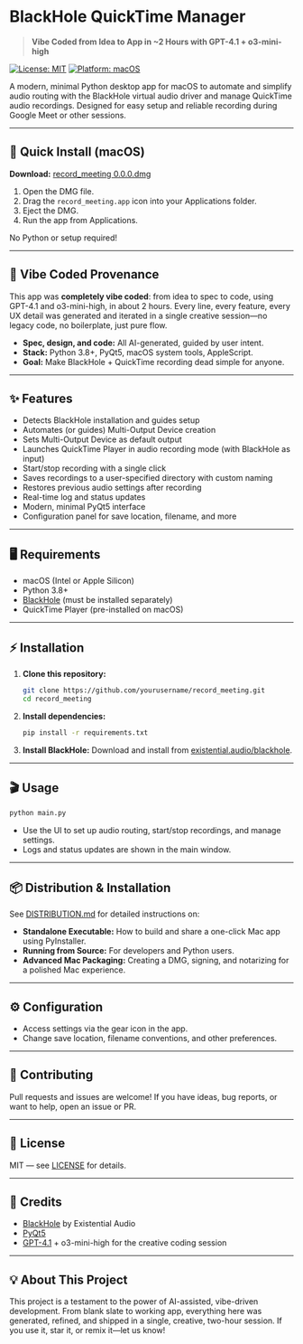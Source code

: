 # BlackHole QuickTime Manager

> **Vibe Coded from Idea to App in ~2 Hours with GPT-4.1 + o3-mini-high**

[![License: MIT](https://img.shields.io/badge/License-MIT-yellow.svg)](LICENSE)
[![Platform: macOS](https://img.shields.io/badge/platform-macOS-blue)](https://existential.audio/blackhole/)

A modern, minimal Python desktop app for macOS to automate and simplify audio routing with the BlackHole virtual audio driver and manage QuickTime audio recordings. Designed for easy setup and reliable recording during Google Meet or other sessions.

---

## 🏁 Quick Install (macOS)

**Download:** [record_meeting 0.0.0.dmg](./record_meeting%200.0.0.dmg)

1. Open the DMG file.
2. Drag the `record_meeting.app` icon into your Applications folder.
3. Eject the DMG.
4. Run the app from Applications.

No Python or setup required!

---

## 🚀 Vibe Coded Provenance
This app was **completely vibe coded**: from idea to spec to code, using GPT-4.1 and o3-mini-high, in about 2 hours. Every line, every feature, every UX detail was generated and iterated in a single creative session—no legacy code, no boilerplate, just pure flow.

- **Spec, design, and code:** All AI-generated, guided by user intent.
- **Stack:** Python 3.8+, PyQt5, macOS system tools, AppleScript.
- **Goal:** Make BlackHole + QuickTime recording dead simple for anyone.

---

## ✨ Features
- Detects BlackHole installation and guides setup
- Automates (or guides) Multi-Output Device creation
- Sets Multi-Output Device as default output
- Launches QuickTime Player in audio recording mode (with BlackHole as input)
- Start/stop recording with a single click
- Saves recordings to a user-specified directory with custom naming
- Restores previous audio settings after recording
- Real-time log and status updates
- Modern, minimal PyQt5 interface
- Configuration panel for save location, filename, and more

---

## 🖥️ Requirements
- macOS (Intel or Apple Silicon)
- Python 3.8+
- [BlackHole](https://existential.audio/blackhole/) (must be installed separately)
- QuickTime Player (pre-installed on macOS)

---

## ⚡ Installation
1. **Clone this repository:**
   ```bash
   git clone https://github.com/yourusername/record_meeting.git
   cd record_meeting
   ```
2. **Install dependencies:**
   ```bash
   pip install -r requirements.txt
   ```
3. **Install BlackHole:**
   Download and install from [existential.audio/blackhole](https://existential.audio/blackhole/).

---

## 🎬 Usage
```bash
python main.py
```
- Use the UI to set up audio routing, start/stop recordings, and manage settings.
- Logs and status updates are shown in the main window.

---

## 📦 Distribution & Installation

See [DISTRIBUTION.md](DISTRIBUTION.md) for detailed instructions on:
- **Standalone Executable:** How to build and share a one-click Mac app using PyInstaller.
- **Running from Source:** For developers and Python users.
- **Advanced Mac Packaging:** Creating a DMG, signing, and notarizing for a polished Mac experience.

---

## ⚙️ Configuration
- Access settings via the gear icon in the app.
- Change save location, filename conventions, and other preferences.

---

## 🤝 Contributing
Pull requests and issues are welcome! If you have ideas, bug reports, or want to help, open an issue or PR.

---

## 📄 License
MIT — see [LICENSE](LICENSE) for details.

---

## 🙏 Credits
- [BlackHole](https://existential.audio/blackhole/) by Existential Audio
- [PyQt5](https://riverbankcomputing.com/software/pyqt/intro/)
- [GPT-4.1](https://openai.com/research/gpt-4) + o3-mini-high for the creative coding session

---

## 💡 About This Project
This project is a testament to the power of AI-assisted, vibe-driven development. From blank slate to working app, everything here was generated, refined, and shipped in a single, creative, two-hour session. If you use it, star it, or remix it—let us know! 